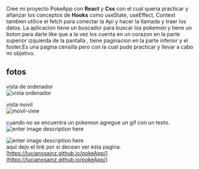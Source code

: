 Cree mi proyecto PokeApp con **React** y **Css** con el cual queria practicar y afianzar los conceptos  de **Hooks** como useState, useEffect, Context tambien utilice el fetch para conectar la Api y hacer la llamada y traer los datos.
La aplicacion tiene un buscador para buscar los pokemon y tiene un boton para darle like que a la vez los cuenta en un corazon en la parte superior izquierda de la pantalla , tiene paginacion en la parte inferior y el footer.Es una pagina censilla pero con la cual pude practicar y llevar a cabo mi objetivo.


## fotos
vista de ordenador<br>
![vista ordenador](https://i.postimg.cc/NGyPRyBV/screenshot-localhost-3000-2021-07-13-10-22-32.png)

vista movil<br>
![movil-view](https://i.postimg.cc/j5dgCXhw/pokemovil.png)

cuando no se encuentra un pokemon agregue un gif con un texto.<br>
![enter image description here](https://i.postimg.cc/MTC9tSSR/pokenoen.png)

![enter image description here](https://media.giphy.com/media/G9qfCvxlwGAaQ/giphy.gif)<br>
aqui dejo el link por si decean ver esta pagina.<br>
[https://lucianosainz.github.io/pokeApp/](https://lucianosainz.github.io/pokeApp/)
